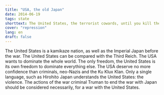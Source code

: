 ```yaml
---
title: "USA, the old Japan"
date: 2014-06-19
tags: state
shorttext: The United States, the terrorist cowards, until you kill the Indians, then the world came. The US is the evil Japanese. The Third Reich will be continued ...
cover: "repression"
lang: en
draft: false
---
```


The United States is a kamikaze  nation, as well as the Imperial Japan before the war. The United States can be compared with the Third Reich. The USA wants to dominate the whole world. The only freedom, the United States is its own freedom to dominate everything else. The USA deserve no more confidence than criminals, neo-Nazis and the Ku Klux Klan. Only a single language, such as Hirohito Japan understands the United States: the violence. The actions of the war criminal Truman to end the war with Japan should be considered necessarily, for a war with the United States.
